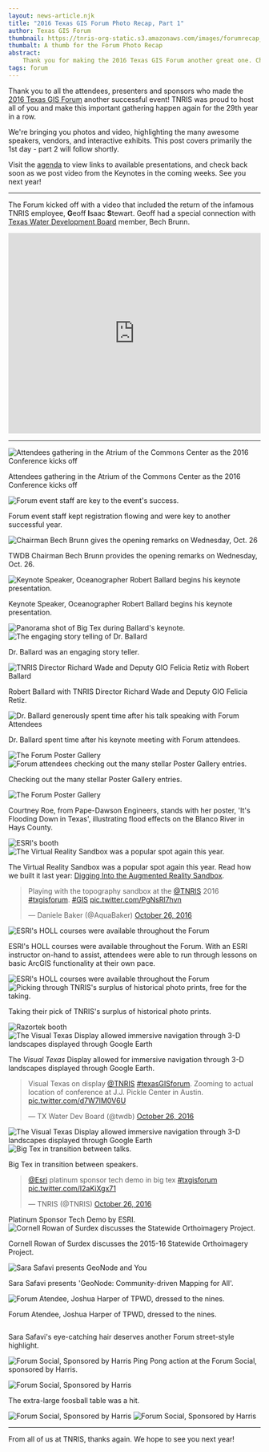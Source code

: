 ```yaml
---
layout: news-article.njk
title: "2016 Texas GIS Forum Photo Recap, Part 1"
author: Texas GIS Forum
thumbnail: https://tnris-org-static.s3.amazonaws.com/images/forumrecap_th.jpg
thumbalt: A thumb for the Forum Photo Recap
abstract:
    Thank you for making the 2016 Texas GIS Forum another great one. Check out photos of the speakers, exhibits and people who made it a success.
tags: forum
---
```

Thank you to all the attendees, presenters and sponsors who made the [2016 Texas GIS Forum](/texas-gis-forum/2016) another successful event! TNRIS was proud to host all of you and make this important gathering happen again for the 29th year in a row.

We're bringing you photos and video, highlighting the many awesome speakers, vendors, and interactive exhibits. This post covers primarily the 1st day - part 2 will follow shortly.

Visit the [agenda](/texas-gis-forum/2016/agenda) to view links to available presentations, and check back soon as we post video from the Keynotes in the coming weeks. See you next year!

---

The Forum kicked off with a video that included the return of the infamous TNRIS employee, **G**eoff **I**saac **S**tewart. Geoff had a special connection with [Texas Water Development Board](https://www.twdb.texas.gov) member, Bech Brunn.

<iframe width="100%" height="400" src="https://www.youtube.com/embed/sNXLMaxk3us?rel=0" frameborder="0" allowfullscreen></iframe>


---

<img class="img-responsive" src="https://tnris-org-static.s3.amazonaws.com/images/01_atrium_1.jpg" alt="Attendees gathering in the Atrium of the Commons Center as the 2016 Conference kicks off">

Attendees gathering in the Atrium of the Commons Center as the 2016 Conference kicks off

<img class="img-responsive" src="https://tnris-org-static.s3.amazonaws.com/images/01_cmp.jpg" alt="Forum event staff are key to the event's success.">

Forum event staff kept registration flowing and were key to another successful year.

<img class="img-responsive" src="https://tnris-org-static.s3.amazonaws.com/images/02_bech_1.jpg" alt="Chairman Bech Brunn gives the opening remarks on Wednesday, Oct. 26">

TWDB Chairman Bech Brunn provides the opening remarks on Wednesday, Oct. 26.

<img class="img-responsive"  src="https://tnris-org-static.s3.amazonaws.com/images/03_ballard_world.jpg" alt="Keynote Speaker, Oceanographer Robert Ballard begins his keynote presentation.">

Keynote Speaker, Oceanographer Robert Ballard begins his keynote presentation.


<img class="img-responsive"  src="https://tnris-org-static.s3.amazonaws.com/images/04_1_bigtex_panorama.jpg" alt="Panorama shot of Big Tex during Ballard's keynote.">

<img class="img-responsive"  src="https://tnris-org-static.s3.amazonaws.com/images/04_ballard_panorama.jpg" alt="The engaging story telling of Dr. Ballard">

Dr. Ballard was an engaging story teller.

<img class="img-responsive"  src="https://tnris-org-static.s3.amazonaws.com/images/05_ballard_richard_felicia.jpg" alt="TNRIS Director Richard Wade and Deputy GIO Felicia Retiz with Robert Ballard">

Robert Ballard with TNRIS Director Richard Wade and Deputy GIO Felicia Retiz.

<img class="img-responsive"  src="https://tnris-org-static.s3.amazonaws.com/images/06_ballard_convo.jpg" alt="Dr. Ballard generously spent time after his talk speaking with Forum Attendees">

Dr. Ballard spent time after his keynote meeting with Forum attendees.

<img class="img-responsive"  src="https://tnris-org-static.s3.amazonaws.com/images/07_postergallery_sign.jpg" alt="The Forum Poster Gallery">

<img class="img-responsive"  src="https://tnris-org-static.s3.amazonaws.com/images/07_poster_gallery_long.jpg" alt="Forum attendees checking out the many stellar Poster Gallery entries.">

Checking out the many stellar Poster Gallery entries.

<img class="img-responsive"  src="https://tnris-org-static.s3.amazonaws.com/images/07_postergallery_cartographer.jpg" alt="The Forum Poster Gallery">

Courtney Roe, from Pape-Dawson Engineers, stands with her poster, 'It's Flooding Down in Texas', illustrating flood effects on the Blanco River in Hays County.

<img class="img-responsive"  src="https://tnris-org-static.s3.amazonaws.com/images/09_esri_smarter_communities.jpg" alt="ESRI's booth">

<img class="img-responsive"  src="https://tnris-org-static.s3.amazonaws.com/images/10_sandbox_montage.jpg" alt="The Virtual Reality Sandbox was a popular spot again this year.">

The Virtual Reality Sandbox was a popular spot again this year.
Read how we built it last year: [Digging Into the Augmented Reality Sandbox](/news/2015-11-05/digging-into-augmented-reality-sandbox).

<blockquote class="twitter-tweet" data-lang="en">
  <p lang="en" dir="ltr">Playing with the topography sandbox at the <a href="https://twitter.com/TNRIS">@TNRIS</a> 2016 <a href="https://twitter.com/hashtag/txgisforum?src=hash">#txgisforum</a>. <a href="https://twitter.com/hashtag/GIS?src=hash">#GIS</a> <a href="https://t.co/PgNsRl7hvn">pic.twitter.com/PgNsRl7hvn</a></p>&mdash; Daniele Baker (@AquaBaker) <a href="https://twitter.com/AquaBaker/status/791362080448184320">October 26, 2016</a></blockquote>
<script async src="//platform.twitter.com/widgets.js" charset="utf-8"></script>



<img class="img-responsive"  src="https://tnris-org-static.s3.amazonaws.com/images/11_holl_1.jpg" alt="ESRI's HOLL courses were available throughout the Forum">

ESRI's HOLL courses were available throughout the Forum. With an ESRI instructor on-hand to assist, attendees were able to run through lessons on basic ArcGIS functionality at their own pace.

<img class="img-responsive"  src="https://tnris-org-static.s3.amazonaws.com/images/12_holl_2.jpg" alt="ESRI's HOLL courses were available throughout the Forum">

<img class="img-responsive"  src="https://tnris-org-static.s3.amazonaws.com/images/14_historical_giveaways.jpg" alt="Picking through TNRIS's surplus of historical photo prints, free for the taking.">

Taking their pick of TNRIS's surplus of historical photo prints.

<img class="img-responsive"  src="https://tnris-org-static.s3.amazonaws.com/images/17_razortek_booth.jpg" alt="Razortek booth">

<img class="img-responsive"  src="https://tnris-org-static.s3.amazonaws.com/images/19_visual_texas_1.jpg" alt="The Visual Texas Display allowed immersive navigation through 3-D landscapes displayed through Google Earth">

The *Visual Texas* Display allowed for immersive navigation through 3-D landscapes displayed through Google Earth.

<blockquote class="twitter-tweet center-block" data-lang="en"><p lang="en" dir="ltr">Visual Texas on display <a href="https://twitter.com/TNRIS">@TNRIS</a> <a href="https://twitter.com/hashtag/texasGISforum?src=hash">#texasGISforum</a>. Zooming to actual location of conference at J.J. Pickle Center in Austin. <a href="https://t.co/d7W7IM0V6U">pic.twitter.com/d7W7IM0V6U</a></p>&mdash; TX Water Dev Board (@twdb) <a href="https://twitter.com/twdb/status/791309483104317440">October 26, 2016</a></blockquote>
<script async src="//platform.twitter.com/widgets.js" charset="utf-8"></script>

<img class="img-responsive"  src="https://tnris-org-static.s3.amazonaws.com/images/19_visual_texas_3.jpg" alt="The Visual Texas Display allowed immersive navigation through 3-D landscapes displayed through Google Earth">

<img class="img-responsive"  src="https://tnris-org-static.s3.amazonaws.com/images/20_big_tex_transition.jpg" alt="Big Tex in transition between talks.">

Big Tex in transition between speakers.

<blockquote class="twitter-tweet" data-lang="en"><p lang="en" dir="ltr"><a href="https://twitter.com/Esri">@Esri</a> platinum sponsor tech demo in big tex <a href="https://twitter.com/hashtag/txgisforum?src=hash">#txgisforum</a> <a href="https://t.co/I2aKiXgx71">pic.twitter.com/I2aKiXgx71</a></p>&mdash; TNRIS (@TNRIS) <a href="https://twitter.com/TNRIS/status/791347895521849344">October 26, 2016</a></blockquote>
<script async src="//platform.twitter.com/widgets.js" charset="utf-8"></script>
Platinum Sponsor Tech Demo by ESRI.

<img class="img-responsive"  src="https://tnris-org-static.s3.amazonaws.com/images/21_surdex_statewide.jpg" alt="Cornell Rowan of Surdex discusses the Statewide Orthoimagery Project.">

Cornell Rowan of Surdex discusses the 2015-16 Statewide Orthoimagery Project.

<img class="img-responsive"  src="https://tnris-org-static.s3.amazonaws.com/images/22_geonode_and_you.jpg" alt="Sara Safavi presents GeoNode and You">

Sara Safavi presents 'GeoNode: Community-driven Mapping for All'.

<img class="img-responsive"  src="https://tnris-org-static.s3.amazonaws.com/images/23_street_style.jpg" alt="Forum Atendee, Joshua Harper of TPWD, dressed to the nines.">

Forum Atendee, Joshua Harper of TPWD, dressed to the nines.

<img class="img-responsive"  src="https://tnris-org-static.s3.amazonaws.com/images/23_street_style_sara.jpg" alt="">

Sara Safavi's eye-catching hair deserves another Forum street-style highlight.

<img class="img-responsive"  src="https://tnris-org-static.s3.amazonaws.com/images/24_social_1.jpg" alt="Forum Social, Sponsored by Harris"> Ping Pong action at the Forum Social, sponsored by Harris.

<img class="img-responsive"  src="https://tnris-org-static.s3.amazonaws.com/images/24_social_2.jpg" alt="Forum Social, Sponsored by Harris">

The extra-large foosball table was a hit.

<img class="img-responsive"  src="https://tnris-org-static.s3.amazonaws.com/images/24_social_3.jpg" alt="Forum Social, Sponsored by Harris">



<img class="img-responsive"  src="https://tnris-org-static.s3.amazonaws.com/images/24_social_4.jpg" alt="Forum Social, Sponsored by Harris">


---

<p class="lead">From all of us at TNRIS, thanks again. We hope to see you next year!</p>
